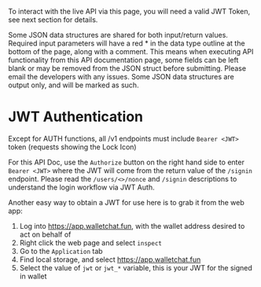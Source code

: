 To interact with the live API via this page, you will need a valid JWT Token, see next section for details.

Some JSON data structures are shared for both input/return values.
Required input parameters will have a red * in the data type outline at
the bottom of the page, along with a comment. 
This means when executing API functionality from this API documentation page, some fields 
can be left blank or may be removed from the JSON struct before submitting.
Please email the developers with any issues.
Some JSON data structures are output only, and will be marked as such.

# JWT Authentication
Except for AUTH functions, all /v1 endpoints must include `Bearer <JWT>` token (requests showing the Lock Icon)

For this API Doc, use the `Authorize` button on the right hand side to enter `Bearer <JWT>` where the JWT will
come from the return value of the `/signin` endpoint. Please read the `/users/<>/nonce` and `/signin`
descriptions to understand the login workflow via JWT Auth. 

Another easy way to obtain a JWT for use here is to grab it from the web app:
1) Log into https://app.walletchat.fun, with the wallet address desired to act on behalf of
2) Right click the web page and select `inspect`
3) Go to the `Application` tab
4) Find local storage, and select https://app.walletchat.fun 
5) Select the value of `jwt` or `jwt_*` variable, this is your JWT for the signed in wallet
